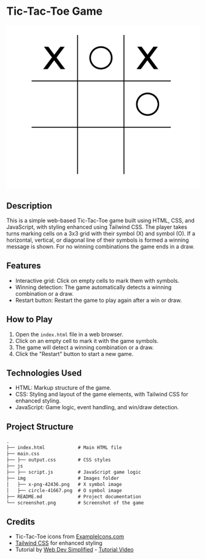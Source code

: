 # Tic-Tac-Toe Game

![Tic-Tac-Toe Screenshot](1.png)

## Description

This is a simple web-based Tic-Tac-Toe game built using HTML, CSS, and JavaScript, with styling enhanced using Tailwind CSS. The player takes turns marking cells on a 3x3 grid with their symbol (X) and symbol (O). If a horizontal, vertical, or diagonal line of their symbols is formed a winning message is shown. For no winning combinations the game ends in a draw.

## Features

- Interactive grid: Click on empty cells to mark them with symbols.
- Winning detection: The game automatically detects a winning combination or a draw.
- Restart button: Restart the game to play again after a win or draw.

## How to Play

1. Open the `index.html` file in a web browser.
2. Click on an empty cell to mark it with the game symbols. 
4. The game will detect a winning combination or a draw.
5. Click the "Restart" button to start a new game.

## Technologies Used

- HTML: Markup structure of the game.
- CSS: Styling and layout of the game elements, with Tailwind CSS for enhanced styling.
- JavaScript: Game logic, event handling, and win/draw detection.

## Project Structure

```
.
├── index.html            # Main HTML file
├── main.css              
├── ├── output.css        # CSS styles
├── js
├── ├── script.js         # JavaScript game logic
├── img                   # Images folder
│   ├── x-png-42436.png   # X symbol image
│   ├── circle-41667.png  # O symbol image
├── README.md             # Project documentation
└── screenshot.png        # Screenshot of the game
```

## Credits

- Tic-Tac-Toe icons from [ExampleIcons.com](https://www.exampleicons.com/)
- [Tailwind CSS](https://tailwindcss.com/) for enhanced styling
- Tutorial by [Web Dev Simplified](https://www.youtube.com/channel/UC1234567890abcdef) - [Tutorial Video](https://www.youtube.com/watch?v=Y-GkMjUZsmM)
